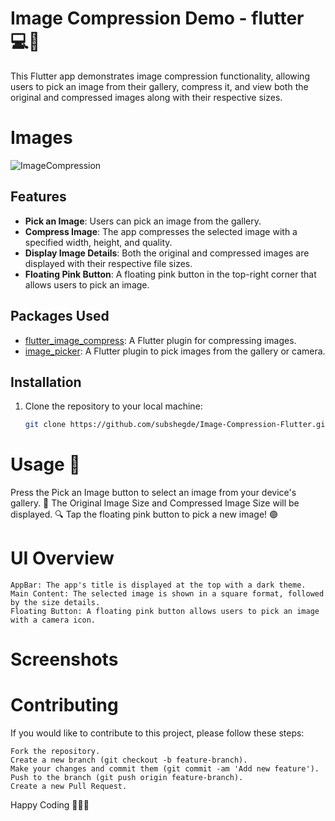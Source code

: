 # Image Compression Demo - flutter 💻🚀

This Flutter app demonstrates image compression functionality, allowing users to pick an image from their gallery, compress it, and view both the original and compressed images along with their respective sizes. 

# Images

![ImageCompression](https://github.com/user-attachments/assets/c2af3be8-0b30-4a21-b0ea-6a6200e4836a)


## Features

- **Pick an Image**: Users can pick an image from the gallery.
- **Compress Image**: The app compresses the selected image with a specified width, height, and quality.
- **Display Image Details**: Both the original and compressed images are displayed with their respective file sizes.
- **Floating Pink Button**: A floating pink button in the top-right corner that allows users to pick an image.

## Packages Used

- [flutter_image_compress](https://pub.dev/packages/flutter_image_compress): A Flutter plugin for compressing images.
- [image_picker](https://pub.dev/packages/image_picker): A Flutter plugin to pick images from the gallery or camera.

## Installation

1. Clone the repository to your local machine:
   ```bash
   git clone https://github.com/subshegde/Image-Compression-Flutter.git


# Usage 🌟
   Press the Pick an Image button to select an image from your device's gallery. 📲
   The Original Image Size and Compressed Image Size will be displayed. 🔍
   Tap the floating pink button to pick a new image! 🟣

# UI Overview
    AppBar: The app's title is displayed at the top with a dark theme.
    Main Content: The selected image is shown in a square format, followed by the size details.
    Floating Button: A floating pink button allows users to pick an image with a camera icon.

# Screenshots

# Contributing

If you would like to contribute to this project, please follow these steps:

    Fork the repository.
    Create a new branch (git checkout -b feature-branch).
    Make your changes and commit them (git commit -am 'Add new feature').
    Push to the branch (git push origin feature-branch).
    Create a new Pull Request.

Happy Coding 🧑‍💻🔥
